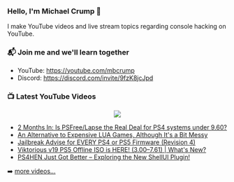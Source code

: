 ### Hello, I'm Michael Crump 👋

I make YouTube videos and live stream topics regarding console hacking on YouTube. 

### 📬 Join me and we'll learn together

- YouTube: https://youtube.com/mbcrump
- Discord: https://discord.com/invite/9fzK8jcJpd

### 📺 Latest YouTube Videos

<div align="center">

[<img src="https://img.shields.io/badge/-Subscribe-red?style=for-the-badge&logo=youtube&logoColor=white"/>](https://www.youtube.com/c/mbcrump?sub_confirmation=1)

</div>

<!-- YOUTUBE:START -->
- [2 Months In: Is PSFree/Lapse the Real Deal for PS4 systems under 9.60?](https://www.youtube.com/watch?v=-moVjUmSAs4)
- [An Alternative to Expensive LUA Games, Although It&#39;s a Bit Messy](https://www.youtube.com/watch?v=htOOXCc_s8U)
- [Jailbreak Advise for EVERY PS4 or PS5 Firmware &lpar;Revision 4&rpar;](https://www.youtube.com/watch?v=Me-SVPpNdlU)
- [Viktorious v19 PS5 Offline ISO is HERE! &lpar;3.00–7.61&rpar; | What&#39;s New?](https://www.youtube.com/watch?v=bmr3Ybz8olU)
- [PS4HEN Just Got Better – Exploring the New ShellUI Plugin!](https://www.youtube.com/watch?v=z74d65fa7J4)
<!-- YOUTUBE:END -->

➡️ [more videos...](https://youtube.com/mbcrump)

